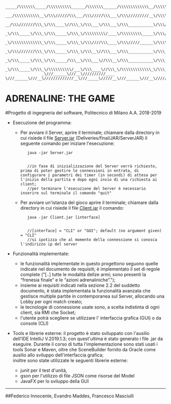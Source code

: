 
            _____/\\\\\\\_____/\\\\\\\\\\______/\\\\\\\______/\\\\\\\\\\\\\__/\\\\\_____/\\\_____/\\\\\\\_____/\\\_________/\\\\\\\\\__/\\\\\_____/\\\_/\\\\\\\\\\\\\_
             ___/\\\\\\\\\\\__\/\\\//////\\\___/\\\/////\\\___\/\\\/////////__\/\\\\\\___\/\\\___/\\\\\\\\\\\__\/\\\________\////\\\//__\/\\\\\\___\/\\\_\/\\\/////////_
              __/\\\///////\\\_\/\\\____\//\\\_\/\\\___\/\\\___\/\\\___________\/\\\/\\\__\/\\\__/\\\///////\\\_\/\\\___________\/\\\____\/\\\/\\\__\/\\\_\/\\\__________
               _\/\\\_____\/\\\_\/\\\_____\/\\\_\/\\\\\\\\\/____\/\\\\\\\\\_____\/\\\//\\\_\/\\\_\/\\\_____\/\\\_\/\\\___________\/\\\____\/\\\//\\\_\/\\\_\/\\\\\\\\\____
                _\/\\\\\\\\\\\\\_\/\\\_____\/\\\_\/\\\////\\\____\/\\\/////______\/\\\\//\\\\/\\\_\/\\\\\\\\\\\\\_\/\\\___________\/\\\____\/\\\\//\\\\/\\\_\/\\\/////_____
                 _\/\\\///////\\\_\/\\\_____\/\\\_\/\\\__\//\\\___\/\\\___________\/\\\_\//\\\/\\\_\/\\\///////\\\_\/\\\___________\/\\\____\/\\\_\//\\\/\\\_\/\\\__________
                  _\/\\\_____\/\\\_\/\\\_____/\\\__\/\\\___\//\\\__\/\\\___________\/\\\__\//\\\\\\_\/\\\_____\/\\\_\/\\\___________\/\\\____\/\\\__\//\\\\\\_\/\\\__________
                   _\/\\\_____\/\\\_\/\\\\\\\\\\/___\/\\\____\//\\\_\/\\\\\\\\\\\\\_\/\\\___\//\\\\\_\/\\\_____\/\\\_\/\\\\\\\\\\__/\\\\\\\\\_\/\\\___\//\\\\\_\/\\\\\\\\\\\\\
                    _\///______\///__\//////////____ \///______\///__\/////////////__\///_____\/////__\///______\///__\//////////__\/////////__\///_____\/////__\/////////////_

# ADRENALINE: THE GAME
#Progetto di ingegneria del software, Politecnico di Milano A.A. 2018-2019


            

* Esecuzione del programma:
    
   * Per avviare il Server, aprire il terminale; chiamare dalla directory in cui risiede il file [Server.jar] (Deliveries/final/JAR/ServerJAR) il seguente comando per iniziare l'esecuzione:
       
       
     
            java -jar Server.jar 
            
            
            //in fase di inizializzazione del Server verrà richiesto, prima di poter gestire le connessioni in entrata, di configurare i parametri dei timer (in secondi) di attesa per l'inizio della partita e dopo ogni invio di una richiesta ai client;
            //per terminare l'esecuzione del Server è necessario inserire sul terminale il comando "quit" 
  
    
   
    
   * Per avviare un'istanza del gioco aprire il terminale; chiamare dalla directory in cui risiede il file [Client.jar] il comando:
     
     
            java -jar Client.jar [interface]
        
        
            //[interface] = "CLI" or "GUI"; default (no argument given) = "CLI"
            //si ipotizza che al momento della connessione si conosca l'indirizzo ip del server
        
    
    
* Funzionalità implementate:
    
   * le funzionalità implementate in questo progettono seguono quelle indicate nel documento de requisiti;
    è implementato il set di regole complete ("[..] tutte le modalità dellze armi; sono presenti la “frenesia finale” e le “azioni adrenaliniche”."); 
   * insieme ai requisiti indicati nella sezione 2.2 del suddetto documento, è stata implementata la funzionalità avanzata che gestisce multiple partite in contemporanea sul Server, allocando una Lobby per ogni match creato;
   * le tecnologie di connessione usate sono, a scelta indistinta di ogni client, sia RMI che Socket; 
   * l'utente potrà scegliere se utilizzare l' interfaccia grafica (GUI) o da console (CLI)
    
    
     
* Tools e librerie esterne: 
il progetto è stato sviluppato con l'ausilio dell'IDE IntelliJ V.2019.1.3; con quest'ultima è stato generato i file .jar da eseguire. Durante il corso di tutta l'implementazione sono stati usati i tools Sonar e Maven, oltre che SceneBuilder fornito da Oracle come ausilio allo sviluppo dell'interfaccia grafica;  
inoltre sono state utilizzate le seguenti librerie esterne:
    * junit per il test d'unità, 
    * gson per l'utilizzo di file JSON come risorse del Model
    * JavaFX per lo sviluppo della GUI


---
##Federico Innocente, Evandro Maddes, Francesco Masciulli






[Server.jar]: JAR/ServerJAR/Server.jar
[Client.jar]: JAR/ClientJAR/Client.jar